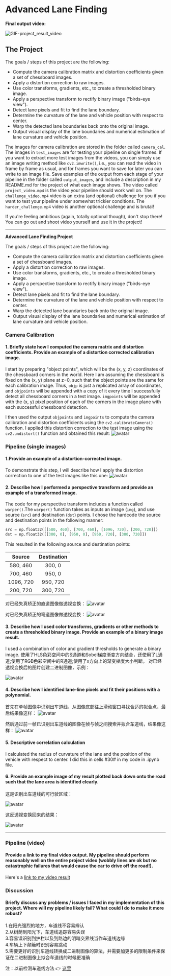 # Advanced Lane Finding

**Final output video:**

![GIF-project_result_video](./GIF-project_result_video.gif)


The Project
---

The goals / steps of this project are the following:
* Compute the camera calibration matrix and distortion coefficients given a set
of chessboard images.
* Apply a distortion correction to raw images.
* Use color
transforms, gradients, etc., to create a thresholded binary image.
* Apply a
perspective transform to rectify binary image ("birds-eye view").
* Detect lane
pixels and fit to find the lane boundary.
* Determine the curvature of the lane
and vehicle position with respect to center.
* Warp the detected lane boundaries
back onto the original image.
* Output visual display of the lane boundaries and
numerical estimation of lane curvature and vehicle position.

The images for
camera calibration are stored in the folder called `camera_cal`.  The images in
`test_images` are for testing your pipeline on single frames.  If you want to
extract more test images from the videos, you can simply use an image writing
method like `cv2.imwrite()`, i.e., you can read the video in frame by frame as
usual, and for frames you want to save for later you can write to an image file.
Save examples of the output from each stage of your pipeline in the folder called `output_images`, and include a
description in my README.md for the project of what each image shows.    The
video called `project_video.mp4` is the video your pipeline should work well on.
The `challenge_video.mp4` video is an extra (and optional) challenge for you if
you want to test your pipeline under somewhat trickier conditions.  The
`harder_challenge.mp4` video is another optional challenge and is brutal!

If
you're feeling ambitious (again, totally optional though), don't stop there! You can go out and shoot video yourself and use it in the project!

---

**Advanced Lane Finding Project**

The
goals / steps of this project are the following:

* Compute the camera
calibration matrix and distortion coefficients given a set of chessboard images.
* Apply a distortion correction to raw images.
* Use color transforms,
gradients, etc., to create a thresholded binary image.
* Apply a perspective
transform to rectify binary image ("birds-eye view").
* Detect lane pixels and
fit to find the lane boundary.
* Determine the curvature of the lane and vehicle
position with respect to center.
* Warp the detected lane boundaries back onto
the original image.
* Output visual display of the lane boundaries and numerical
estimation of lane curvature and vehicle position.

[//]: # (Image References)
[image1]: ./writeup_images/image1.jpg' "Undistorted1"
[image2]:
./writeup_images/image2.jpg' "Undistorted2"
[image3]:
./examples/binary_combo_example.jpg "Binary Example"
[image4]:
./examples/warped_straight_lines.jpg "Warp Example"
[image5]:
./examples/color_fit_lines.jpg "Fit Visual"
[image6]:
./examples/example_output.jpg "Output"
[video1]: ./project_video.mp4 "Video"

### Camera Calibration
#### 1. Briefly state how I computed the camera matrix and distortion coefficients. Provide an example of a distortion corrected calibration image.

I
start by preparing "object
points", which will be the (x,
y, z) coordinates of
the chessboard corners in
the world. Here I am assuming the
chessboard is fixed
on the (x, y) plane at
z=0, such that the object points are
the same for each
calibration image.  Thus,
`objp` is just a replicated array of
coordinates, and
`objpoints` will be
appended with a copy of it every time I
successfully detect
all chessboard
corners in a test image.  `imgpoints` will be
appended with the
(x, y) pixel
position of each of the corners in the image
plane with each
successful
chessboard detection.  

I then used the output
`objpoints` and
`imgpoints` to
compute the camera calibration and distortion
coefficients using
the
`cv2.calibrateCamera()` function.  I applied this
distortion correction to
the
test image using the `cv2.undistort()` function and
obtained this result:
![avatar](./writeup_images/image1.jpg)


### Pipeline (single images)
#### 1.Provide an example of a distortion-corrected image.
To demonstrate this step, I
will describe how I
apply the distortion correction to one of the test images
like this one:
![avatar](./writeup_images/image2.jpg)

#### 2. Describe how I performed a perspective transform and provide an example of a transformed image.
The code for my perspective transform includes
a function
called `warper()`.The `warper()` function takes as inputs an image
(`img`), and use source (`src`) and destination (`dst`) points.  I chose the
hardcode the source and destination points in the following manner:
```python
src = np.float32([[580, 460], [700, 460], [1096, 720], [200, 720]])
dst = np.float32([[300, 0], [950, 0], [950, 720], [300, 720]])
```
This resulted in
the following source and destination points:

| Source        | Destination   |
|:-------------:|:-------------:| 
| 580, 460      | 300, 0        | 
| 700, 460      | 950, 0        |
| 1096, 720     | 950, 720      |
| 200, 720      | 300, 720      |

对已经失真矫正的直道图像做透视变换：
![avatar](./writeup_images/image3.jpg)

对已经失真矫正的弯道图像做透视变换：
![avatar](./writeup_images/image4.jpg)
#### 3. Describe how I used color transforms, gradients or other methods to create a thresholded binary image.  Provide an example of a binary image result.
I used
a combination of
color and gradient thresholds to generate a binary image.
使用了HLS色彩空间中的S通道和Sobel梯度渐变方向结合，还使用了L通道;使用了RGB色彩空间中的R通道;使用了x方向上的渐变梯度大小判断。
对已经透视变换后的图片创建二进制图像，示例：

![avatar](./writeup_images/image5.jpg)

#### 4. Describe how I identified lane-line pixels and fit their positions with a polynomial.
首先在单帧图像中识别出车道线，从图像底部往上滑动窗口寻找合适的拟合点，最后结果像这样：
![avatar](./writeup_images/image6.jpg)

然后通过前一帧已识别出车道线的图像在帧与帧之间搜索并拟合车道线，结果像这样：
![avatar](./writeup_images/image7.jpg)

#### 5. Descriptive correlation calculation 
I calculated the radius of curvature of the lane and the position of the vehicle with respect to center.
I did this in cells #30# in my
code in
.ipynb file.

#### 6. Provide an example image of my result plotted back down onto the road such that the lane area is identified clearly.
这是识别出车道线的可行驶区域：

![avatar](./writeup_images/image8.jpg)

这反透视变换回来的结果：

![avatar](./writeup_images/image9.jpg)

---

### Pipeline (video)

#### Provide a link to my final video output.  My pipeline should perform reasonably well on the entire project video (wobbly lines are ok but no catastrophic failures that would cause the car to drive off the road!).
Here's a [link to my
video result](./project_result_video.mp4)

### Discussion

#### Briefly discuss any problems / issues I faced in my implementation of this project. Where will my pipeline likely fail?  What could I  do to make it more robust?
1.在阳光强烈的地方，车道线不容易辨认  
2.从树荫到阳光下，车道线追踪容易失误  
3.容易误识别到护栏以及到路边的明暗交界线当作车道线边缘  
4.车辆上下颠簸时识别容易跳动  
5.需要更好的识别车道线转换成二进制图像的算法，并需要加更多的限制条件来保证在二进制图像上拟合车道线的时候更准确  

注：以前检测车道线方法 :point_right: [这里](https://github.com/GuoliangPeng/CarND-LaneLines-P1-pgl)
